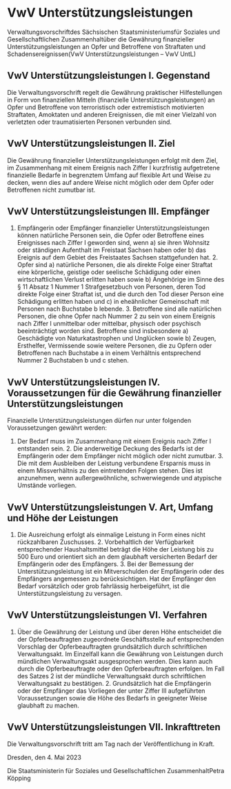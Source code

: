 # VwV Unterstützungsleistungen

Verwaltungsvorschriftdes Sächsischen Staatsministeriumsfür Soziales und Gesellschaftlichen Zusammenhaltüber die Gewährung finanzieller Unterstützungsleistungen an Opfer und Betroffene von Straftaten und Schadensereignissen(VwV Unterstützungsleistungen – VwV UntL)

## VwV Unterstützungsleistungen I. Gegenstand

Die Verwaltungsvorschrift regelt die Gewährung praktischer Hilfestellungen in Form von finanziellen Mitteln (finanzielle Unterstützungsleistungen) an Opfer und Betroffene von terroristisch oder extremistisch motivierten Straftaten, Amoktaten und anderen Ereignissen, die mit einer Vielzahl von verletzten oder traumatisierten Personen verbunden sind.


## VwV Unterstützungsleistungen II. Ziel

Die Gewährung finanzieller Unterstützungsleistungen erfolgt mit dem Ziel, im Zusammenhang mit einem Ereignis nach Ziffer I kurzfristig aufgetretene finanzielle Bedarfe in begrenztem Umfang auf flexible Art und Weise zu decken, wenn dies auf andere Weise nicht möglich oder dem Opfer oder Betroffenen nicht zumutbar ist.


## VwV Unterstützungsleistungen III. Empfänger

1. Empfängerin oder Empfänger finanzieller Unterstützungsleistungen können natürliche Personen sein, die Opfer oder Betroffene eines Ereignisses nach Ziffer I geworden sind, wenn a) sie ihren Wohnsitz oder ständigen Aufenthalt im Freistaat Sachsen haben oder b) das Ereignis auf dem Gebiet des Freistaates Sachsen stattgefunden hat. 2. Opfer sind a) natürliche Personen, die als direkte Folge einer Straftat eine körperliche, geistige oder seelische Schädigung oder einen wirtschaftlichen Verlust erlitten haben sowie b) Angehörige im Sinne des § 11 Absatz 1 Nummer 1 Strafgesetzbuch von Personen, deren Tod direkte Folge einer Straftat ist, und die durch den Tod dieser Person eine Schädigung erlitten haben und c) in eheähnlicher Gemeinschaft mit Personen nach Buchstabe b lebende. 3. Betroffene sind alle natürlichen Personen, die ohne Opfer nach Nummer 2 zu sein von einem Ereignis nach Ziffer I unmittelbar oder mittelbar, physisch oder psychisch beeinträchtigt worden sind. Betroffene sind insbesondere a) Geschädigte von Naturkatastrophen und Unglücken sowie b) Zeugen, Ersthelfer, Vermissende sowie weitere Personen, die zu Opfern oder Betroffenen nach Buchstabe a in einem Verhältnis entsprechend Nummer 2 Buchstaben b und c stehen. 
## VwV Unterstützungsleistungen IV. Voraussetzungen für die Gewährung finanzieller Unterstützungsleistungen

Finanzielle Unterstützungsleistungen dürfen nur unter folgenden Voraussetzungen gewährt werden:

1. Der Bedarf muss im Zusammenhang mit einem Ereignis nach Ziffer I entstanden sein. 2. Die anderweitige Deckung des Bedarfs ist der Empfängerin oder dem Empfänger nicht möglich oder nicht zumutbar. 3. Die mit dem Ausbleiben der Leistung verbundene Ersparnis muss in einem Missverhältnis zu den eintretenden Folgen stehen. Dies ist anzunehmen, wenn außergewöhnliche, schwerwiegende und atypische Umstände vorliegen. 
## VwV Unterstützungsleistungen V. Art, Umfang und Höhe der Leistungen

1. Die Ausreichung erfolgt als einmalige Leistung in Form eines nicht rückzahlbaren Zuschusses. 2. Vorbehaltlich der Verfügbarkeit entsprechender Haushaltsmittel beträgt die Höhe der Leistung bis zu 500 Euro und orientiert sich an dem glaubhaft versicherten Bedarf der Empfängerin oder des Empfängers. 3. Bei der Bemessung der Unterstützungsleistung ist ein Mitverschulden der Empfängerin oder des Empfängers angemessen zu berücksichtigen. Hat der Empfänger den Bedarf vorsätzlich oder grob fahrlässig herbeigeführt, ist die Unterstützungsleistung zu versagen. 
## VwV Unterstützungsleistungen VI. Verfahren

1. Über die Gewährung der Leistung und über deren Höhe entscheidet die der Opferbeauftragten zugeordnete Geschäftsstelle auf entsprechenden Vorschlag der Opferbeauftragten grundsätzlich durch schriftlichen Verwaltungsakt. Im Einzelfall kann die Gewährung von Leistungen durch mündlichen Verwaltungsakt ausgesprochen werden. Dies kann auch durch die Opferbeauftragte oder den Opferbeauftragten erfolgen. Im Fall des Satzes 2 ist der mündliche Verwaltungsakt durch schriftlichen Verwaltungsakt zu bestätigen. 2. Grundsätzlich hat die Empfängerin oder der Empfänger das Vorliegen der unter Ziffer III aufgeführten Voraussetzungen sowie die Höhe des Bedarfs in geeigneter Weise glaubhaft zu machen. 
## VwV Unterstützungsleistungen VII. Inkrafttreten

Die Verwaltungsvorschrift tritt am Tag nach der Veröffentlichung in Kraft.

Dresden, den 4. Mai 2023

Die Staatsministerin für Soziales und Gesellschaftlichen ZusammenhaltPetra Köpping

